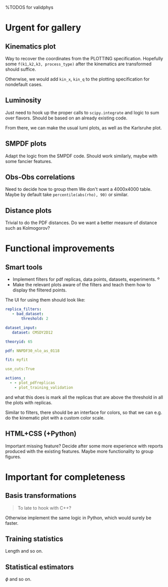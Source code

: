 %TODOS for validphys

Urgent for gallery
==================

Kinematics plot
---------------

Way to recover the coordinates from the PLOTTING specification.
Hopefully some `f(k1,k2,k3, process_type)` after the kinematics are
transformed should suffice.

Otherwise, we would add `kin_x`, `kin_q` to the plotting specification
for nondefault cases.


Luminosity
----------

Just need to hook up the proper calls to  `scipy.integrate` and logic
to sum over flavors. Should be based on an already existing code.

From there, we can make the usual lumi plots, as well as the Karlsruhe
plot.

SMPDF plots
----------

Adapt the logic from the SMPDF code. Should work similarly, maybe with
some fancier features.

Obs-Obs correlations
--------------------

Need to decide how to group them We don't want a 4000x4000 table.
Maybe by default take `percentile(abs(rho), 90)` or similar.

Distance plots
--------------

Trivial to do the PDF distances. Do we want a better measure of
distance such as Kolmogorov?


Functional improvements
=======================

Smart tools
-----------

 - Implement filters for pdf replicas, data points, datasets,
	 experiments.
º	
 - Make the relevant plots aware of the filters and teach them how to
	 display the filtered points.

The UI for using them should look like:

```yaml
replica_filters:
   - bad_dataset:
       threshold: 2

dataset_input:
   dataset: CMSDY2D12

theoryid: 65

pdf: NNPDF30_nlo_as_0118

fit: myfit

use_cuts:True

actions_:
  - - plot_pdfreplicas
    - plot_training_validation
```
and  what this does is mark all the replicas that are above the
threshold in all the plots with replicas.

Similar to filters, there should be an interface for colors, so that
we can e.g. do the kinematic plot with a custom color scale.

HTML+CSS (+Python)
--------

Important missing feature? Decide after some more experience with
reports produced with the existing features. Maybe more functionality
to group figures.


Important for completeness
==========================

Basis transformations
----------------------

  > To late to hook with C++?

Otherwise implement the same logic in Python, which would surely be
faster.

Training statistics
-------------------

Length and so on.

Statistical estimators
----------------------

$\phi$ and so on.
